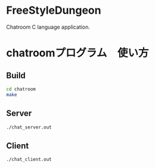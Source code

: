 # FreeStyleDungeon
Chatroom C language application.

# chatroomプログラム　使い方
## Build
```bash
cd chatroom
make
```

## Server
```bash 
./chat_server.out
```

## Client
```bash
./chat_client.out
```